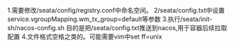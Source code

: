 1.需要修改/seata/config/registry.conf中命名空间。
2/seata/config.txt中设置service.vgroupMapping.wm_tx_group=default等参数
3.执行/seata/init-sh/nacos-config.sh 目的是把/seata/config.txt推送到nacos,用于容器后续拉取配置
4.文件格式空格之类的。可能需要vim中set ff=unix